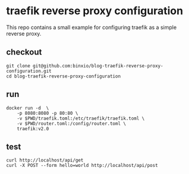 traefik reverse proxy configuration
===================================
This repo contains a small example for configuring traefik as a simple reverse proxy.

## checkout
```
git clone git@github.com:binxio/blog-traefik-reverse-proxy-configuration.git
cd blog-traefik-reverse-proxy-configuration
```

## run
```
docker run -d  \
	-p 8080:8080 -p 80:80 \
	-v $PWD/traefik.toml:/etc/traefik/traefik.toml \
	-v $PWD/router.toml:/config/router.toml \
	traefik:v2.0
```

## test
```
curl http://localhost/api/get
curl -X POST --form hello=world http://localhost/api/post
```
